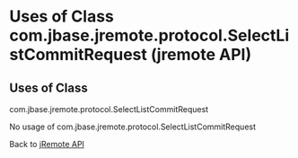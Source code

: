 # Uses of Class com.jbase.jremote.protocol.SelectListCommitRequest (jremote API)

<PageHeader />

## Uses of Class
com.jbase.jremote.protocol.SelectListCommitRequest

No usage of com.jbase.jremote.protocol.SelectListCommitRequest

Back to [jRemote API](../../../../jremote-api/README.md)

  
<PageFooter />
